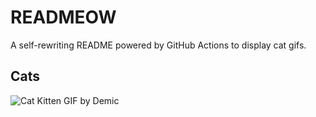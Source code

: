# READMEOW

A self-rewriting README powered by GitHub Actions to display cat gifs.

## Cats

![Cat Kitten GIF by Demic](https://media2.giphy.com/media/3oriO0OEd9QIDdllqo/200.gif?cid=9acd02dahy2dh1r8aw8qxbxjts3ojt6mawyknjw6h5azjuum&ep=v1_gifs_search&rid=200.gif&ct=g)
